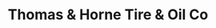 ---
title: "Thomas & Horne Tire & Oil Co"
url: /beulaville/thomas-und-horne-tire-und-oil-co/
shop: Reifen
---